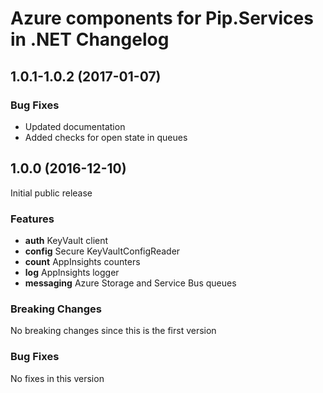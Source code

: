 # Azure components for Pip.Services in .NET Changelog

## <a name="1.0.1-1.0.5"></a> 1.0.1-1.0.2 (2017-01-07)

### Bug Fixes
* Updated documentation
* Added checks for open state in queues

## <a name="1.0.0"></a> 1.0.0 (2016-12-10)

Initial public release

### Features
* **auth** KeyVault client
* **config** Secure KeyVaultConfigReader
* **count** AppInsights counters
* **log** AppInsights logger
* **messaging** Azure Storage and Service Bus queues

### Breaking Changes
No breaking changes since this is the first version

### Bug Fixes
No fixes in this version

